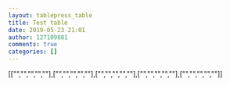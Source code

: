 ```yaml
---
layout: tablepress_table
title: Test table
date: 2019-05-23 21:01
author: 127109881
comments: true
categories: []
---
```

[["","","","",""],["","","","",""],["","","","",""],["","","","",""],["","","","",""]]
